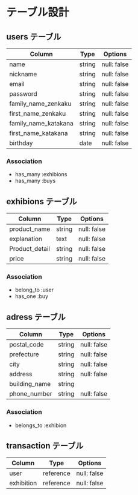 # テーブル設計

## users テーブル

| Column              | Type   | Options     |
| --------            | ------ | ----------- |
| name                | string | null: false |
| nickname            | string | null: false |
| email               | string | null: false |
| password            | string | null: false |
| family_name_zenkaku | string | null: false |
| first_name_zenkaku  | string | null: false |
| family_name_katakana| string | null: false |
| first_name_katakana | string | null: false |
| birthday            | date   | null: false |

### Association

- has_many :exhibions
- has_many :buys

## exhibions テーブル

| Column             | Type   | Options     |
| ------             | ------ | ----------- |
| product_name       | string | null: false |
| explanation        | text   | null: false |
| Product_detail     | string | null: false |
| price              | string | null: false |

### Association

- belong_to :user
- has_one   :buy

## adress テーブル

| Column          | Type       | Options    |
| ------          | ---------- | -----------|
| postal_code     | string     | null: false|
| prefecture      | string     | null: false|
| city            | string     | null: false|
| address         | string     | null: false|
| building_name   | string     |            |
| phone_number    | string     | null: false|

### Association

- belongs_to :exhibion


## transaction テーブル
| Column          | Type       | Options    |
| ------          | ---------- | -----------|
| user            | reference  | null: false|
| exhibition      | reference  | null: false|
